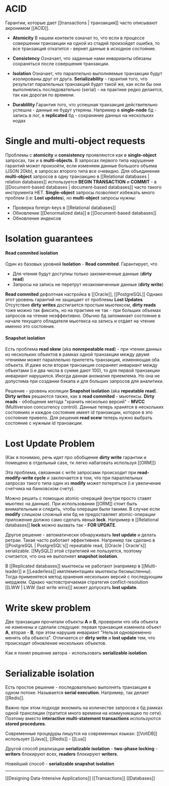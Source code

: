 

# ACID

Гарантии, которые дает [[transactions | транзакция]] часто описывают акронимом [[ACID]].

-  **Atomicity**
	 В нашем контекте означат то, что если в процессе совершении транзакции на одной из стадий произойдет ошибка, то все транзакция откатится - вернет данные в исходное состояние.
- **Consistency**
Означает, что заданные нами инварианты обязаны сохраняться после совершения транзакции.
-  **Isolation**
Означает, что параллельно выполняемые транзакции будут изолированы друг от друга.
**Serializability** - гарантия того, что результат паралельных транзакций будет такой же, как если бы они выполнялись последовательно (serial)  - на практике редко делается, так как дорогая по времени.

- **Durablility**
Гарантия того, что успешная транзакция действительно успешна - данные не будут утеряны.
Например в **single-node** бд - запись в лог, в **replicated** бд - сохраниние данных на нескольких нодах

# Single and multi-object requests

Проблемы с **atomicity** и **consistency** проявляются как в **single-object** запросах, так и в **multi-objects**. В запросах первого типа нарушение гарантий может произойти, если изменяем данные большого объема (JSON 20kb), в запросах второго типа все очевидно. Для объединения **multi-object** запросов в одну транзакцию в [[Relational databases | relation databases]] используется **BEGIN TRANSACTION** и **COMMIT** - в [[Document-based databases | document-based databases]] часто такого инструмента НЕТ. **Single-object** запросы позволяют избежать много проблем (i.e: **Lost updates**), но **multi-object** запросы нужны:
- Проверка foreign-keys в [[Relational databases]]
- Обновление [[Denormalized data]] в [[Document-based databases]]
- Обновление индексов

# Isolation guarantees
#### Read commited isolation

Один из базовых уровней **Isolation** - **Read commited**. Гарантирует, что
- Для чтения будут доступны только закомиченные данные (**dirty read**)
- Запросы на запись не перетрут незакомиченные данные (**dirty write**)

**Read commited** дефолтная настройка в [[Oracle]], [[PostgreSQL]]
Однако этот уровень гарантий не защищает от проблемы **Lost Updates**
Отсутствие **dirty writes** достигается простым мьютексом, **dirty reads** тоже можно так фиксить, но на практике не так - при больших объемах запросов на чтение неэффективно. Обычно бд запоминает состояние в начале текущего обладателя мьютекса на запись и отдает на чтение именно это состояние.
#### Snapshot isolation

Есть проблема **read skew** (aka **nonrepeatable read**) - при чтении данных из нескольких объектов в рамках одной транзакции между двумя чтениями может параллельно прилететь транзакция, изменяющая оба объекта. И даже если вторая транзакция сохраняет инвариант между объектами (i.e два числа в сумме дают 100), то для первой транзакции инвариант нарушился. Иногда данная аномалия приемлема. Но она не допустима при создании бэкапа и для больших запросов для аналитики.

Решение - уровень изоляции **Snapshot isolation** (aka **repeatable read**). **Dirty writes** решаются также, как в **read commited** - мьютексы. **Dirty reads** - обобщение метода "хранить несколько версий" - **MVCC** (Multiversion concurrency control). Данные теперь хранятся в нескольких состояниях и каждое состояние имеет id транзакции, которое в это состояние привело. Для решения **read scew** теперь нужно выбрать состояние с нужным id транзакции.

# Lost Update Problem

(Как я понимаю, речь идет про обобщение **dirty write** гарантии и помещено в отдельный case, тк легко набаговать используя [[ORM]])

Эта проблема, связанная с write запросами происходит при **read-modify-write cycle** и заключается в том, что при параллельных запросах такого типа один из **modify** может потеряться (i.e увеличение счетчика на банковском счету). 

Можно решить с помощью atomic-операций (внутри просто ставят мьютекс на данные). При использовании [[ORM]] стоит быть внимательным и следить, чтобы операции были такими. В случае если **modify** слишком сложный или бд не предоставляет atomic-операции приложение должно само сделать явный **lock**. Например в [[Relational databases]] **lock** можно вызвать так - **FOR UPDATE**.

Другое решение - автоматически обнаруживать **lost  update** и делать ретраи. Такая часто работает эффективнее. Например так сделано в [[PostgreSQL | PostgreSQL's]] repeatable read,  [[Oracle | Oracle's]] serializable. [[MySQL]] этой стратегией не пользуется, поэтому считается, что она не выполняет **snapshot isolation**.

В [[Replicated databases]] мьютексы не работают (например в [[Multi-leader]] и [[Leaderless]] имплементациях мьютексы бесмысленны). Тогда применятеся метод хранения нескольких версий с последующим мерджем. Однако частовстречаемая стратегия conflict-resolution [[LWW | LWW (last write wins)]] может допускать **lost update**.

# Write skew problem

Две транзакции прочитали объекты **A** и **B**, проверили что оба объекта не изменены и сделали следущее: первая транзакция изменила объект **A**, вторая - **B**, при этом нарушив инвариант "Нельзя одновременно менять оба объекта". Отличается от **dirty write** и **lost update** тем, что происходит обновление нескольких объектов.

Как я понял решение автора - использовать **serializable isolation**.

# Serializable isolation

Есть простое решение - последовательно выполнять транзакции в одном потоке. Называется **serial execution**. Например, так делает [[Redis]].  

Важно при этом подходе экномить на количестве запросов к бд рамках одной трансляции (тратится много времени на коммуникацию по сети). Поэтому вместо **interactive multi-statement transactions** используются **stored procedures**. 

Современные процедуры пишутся на современных языках: [[VoltDB]] использует [[Java]], [[Redis]] - [[Lua]]

Другой способ реализации **serializable isolation** - **two-phase locking** - **writers** блокируют всех, **readers** блокируют **writers**. 

Новейший способ - **serializable snapshot isolation**




***
[[Designing Data-Intensive Applications]]
[[Transactions]]
[[Databases]]